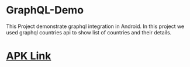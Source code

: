 # GraphQL-Demo
This Project demonstrate graphql integration in Android. In this project we used graphql countries api to show list of countries and their details.

# __[APK Link](https://github.com/riteshpandey5102/GraphQL-Demo/blob/main/app-debug.apk)__
